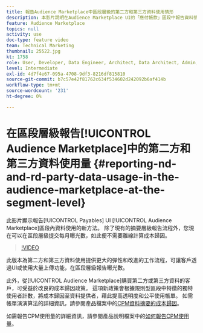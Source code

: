 ```yaml
---
title: 報告Audience Marketplace中區段層級的第二方和第三方資料使用情形
description: 本影片說明在Audience Marketplace UI的「應付帳款」區段中報告資料使用的新方法。 除了現有的摘要層級報告流程外，您現在可以在區段層級提交每月曝光數，如此便不需要離線計算成本歸因。
feature: Audience Marketplace
topics: null
activity: use
doc-type: feature video
team: Technical Marketing
thumbnail: 25522.jpg
kt: 1758
role: User, Developer, Data Engineer, Architect, Data Architect, Admin, Leader
level: Intermediate
exl-id: 4d7f4e67-095a-4708-9df3-8216df815810
source-git-commit: b7c57e42f81762c634f534602d242092b6af414b
workflow-type: tm+mt
source-wordcount: '231'
ht-degree: 0%

---
```


# 在區段層級報告[!UICONTROL Audience Marketplace]中的第二方和第三方資料使用量 {#reporting-nd-and-rd-party-data-usage-in-the-audience-marketplace-at-the-segment-level}

此影片顯示報告[!UICONTROL Payables] UI [!UICONTROL Audience Marketplace]區段內資料使用的新方法。 除了現有的摘要層級報告流程外，您現在可以在區段層級提交每月曝光數，如此便不需要離線計算成本歸因。

>[!VIDEO](https://video.tv.adobe.com/v/25522/?quality=12)

此版本為第二方和第三方資料使用提供更大的彈性和改進的工作流程，可讓客戶透過UI或使用大量上傳功能，在區段層級報告曝光數。

此外，從[!UICONTROL Audience Marketplace]購買第二方或第三方資料的客戶，可受益於改良的成本歸因政策。 這項新政策會根據規則型區段中特徵的獨特使用者計數，將成本歸因至資料提供者，藉此提高透明度和公平使用帳單。 如需帳單演演算法的詳細資訊，請參閱產品檔案中的[CPM資料摘要的成本歸因](https://experiencecloud.adobe.com/resources/help/zh_TW/aam/marketplace_cpm_billing.html)。

如需報告CPM使用量的詳細資訊，請參閱產品說明檔案中的[如何報告CPM使用量](https://experiencecloud.adobe.com/resources/help/zh_TW/aam/t_marketplace_report_cpm_usage.html)。
